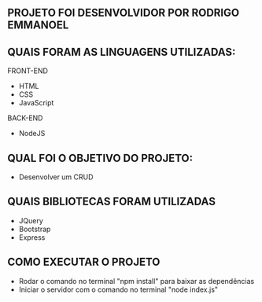## PROJETO FOI DESENVOLVIDOR POR RODRIGO EMMANOEL

## QUAIS FORAM AS LINGUAGENS UTILIZADAS:
FRONT-END
- HTML
- CSS
- JavaScript

BACK-END
- NodeJS

## QUAL FOI O OBJETIVO DO PROJETO:
- Desenvolver um CRUD

## QUAIS BIBLIOTECAS FORAM UTILIZADAS
- JQuery
- Bootstrap
- Express

## COMO EXECUTAR O PROJETO
- Rodar o comando no terminal "npm install" para baixar as dependências
- Iniciar o servidor com o comando no terminal "node index.js"
